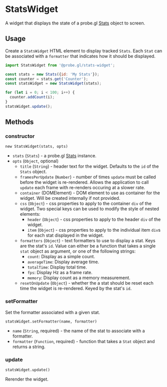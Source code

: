 # StatsWidget

A widget that displays the state of a probe.gl [Stats](/docs/api-reference/log/stats.md) object to screen.

## Usage

Create a `StatsWidget` HTML element to display tracked `Stats`. Each `Stat` can
be associated with a `formatter` that indicates how it should be displayed.

```js
import StatsWidget from '@probe.gl/stats-widget';

const stats = new Stats({id: 'My Stats'});
const counter = stats.get('Counter');
const statsWidget = new StatsWidget(stats);

for (let i = 0; i < 100; i++) {
  counter.addCount(i);
}
statsWidget.update();
```

## Methods

### constructor

`new StatsWidget(stats, opts)`

* `stats` (`Stats`) - a probe.gl [Stats](/docs/api-reference/log/stats.md) instance.
* `opts` (`Object`, optional)
  - `title` (`String`) - header text for the widget. Defaults to the `id` of the `Stats` object.
  - `framesPerUpdate` (`Number`) - number of times `update` must be called before the widget is re-rendered. Allows the application
    to call `update` each frame with re-renders occuring at a slower rate.
  - `container` (DOMElement) - DOM element to use as container for the widget. Will be created internally if not provided.
  - `css` (`Object`) - css properties to apply to the container `div` of the widget. Two special keys can be used to modify the
    style of nested elements:
    + `header` (`Object`) - css properties to apply to the header `div` of the widget.
    + `item` (`Object`) - css properties to apply to the individual item `div`s for each stat displayed in the widget.
  - `formatters` (`Object`) - text formatters to use to display a stat. Keys are the stat's `id`. Value can either be
    a function that takes a single `stat` object as argument, or one of the following strings:
    + `count`: Display as a simple count.
    + `averageTime`: Display average time.
    + `totalTime`: Display total time.
    + `fps`: Display Hz as a frame rate.
    + `memory`: Display count as a memory measurement.
  - `resetOnUpdate` (`Object`) - whether the a stat should be reset each time the widget is re-rendered. Keyed by the stat's `id`.

### setFormatter

Set the formatter associated with a given stat.

`statsWidget.setFormatter(name, formatter)`

* `name` (`String`, required) - the name of the stat to associate with a formatter.
* `formatter` (`Function`, required) - function that takes a `Stat` object and returns a string.


### update

`statsWidget.update()`

Rerender the widget.
